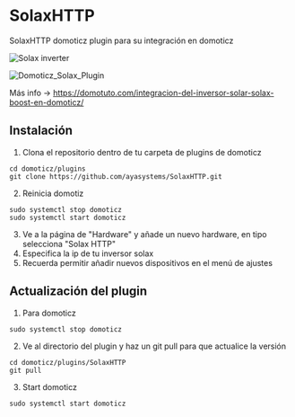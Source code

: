 # SolaxHTTP
SolaxHTTP domoticz plugin para su integración en domoticz


![Solax inverter](https://github.com/ayasystems/SolaxHTTP/raw/master/solax.jpg)

![Domoticz_Solax_Plugin](https://github.com/ayasystems/SolaxHTTP/raw/master/domoticz_solax.jpg)

Más info -> https://domotuto.com/integracion-del-inversor-solar-solax-boost-en-domoticz/

## Instalación

1. Clona el repositorio dentro de tu carpeta de plugins de domoticz
```
cd domoticz/plugins
git clone https://github.com/ayasystems/SolaxHTTP.git
```
2. Reinicia domotiz
```
sudo systemctl stop domoticz
sudo systemctl start domoticz
```
3. Ve a la página de "Hardware" y añade un nuevo hardware, en tipo selecciona "Solax HTTP"
4. Especifica la ip de tu inversor solax
5. Recuerda permitir añadir nuevos dispositivos en el menú de ajustes


## Actualización del plugin


1. Para domoticz 
```
sudo systemctl stop domoticz
```
2. Ve al directorio del plugin y haz un git pull para que actualice la versión 
```
cd domoticz/plugins/SolaxHTTP
git pull
```
3. Start domoticz
```
sudo systemctl start domoticz
```
 




